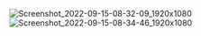 ![Screenshot_2022-09-15-08-32-09_1920x1080](https://user-images.githubusercontent.com/93448410/190304374-e37bf379-097e-4192-a5fb-7b765546109e.png)
![Screenshot_2022-09-15-08-34-46_1920x1080](https://user-images.githubusercontent.com/93448410/190304386-1fe10366-230b-45ee-80a5-ba6f6b89a746.png)
